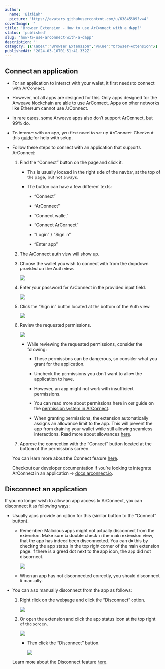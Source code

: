 ```yaml
---
author:
  name: 'Bithiah'
  picture: 'https://avatars.githubusercontent.com/u/63845509?v=4'
coverImage: ''
title: 'Browser Extension - How to use ArConnect with a dApp?'
status: 'published'
slug: 'how-to-use-arconnect-with-a-dapp'
description: ''
category: [{"label":"Browser Extension","value":"browser-extension"}]
publishedAt: '2024-03-10T01:51:41.332Z'
---
```


## Connect an application

- For an application to interact with your wallet, it first needs to connect with ArConnect.

- However, not all apps are designed for this. Only apps designed for the Arweave blockchain are able to use ArConnect. Apps on other networks like Ethereum cannot use ArConnect.

- In rare cases, some Arweave apps also don’t support ArConnect, but 99% do.

- To interact with an app, you first need to set up ArConnect. Checkout this [guide](https://www.notion.so/How-to-install-and-setup-ArConnect-bd56c8cf4d3949c8b8343534a5636547?pvs=21) for help with setup.

- Follow these steps to connect with an application that supports ArConnect:

    1. Find the “Connect” button on the page and click it.

        - This is usually located in the right side of the navbar, at the top of the page, but not always.

        - The button can have a few different texts:

            - “Connect”

            - “ArConnect”

            - “Connect wallet”

            - “Connect ArConnect”

            - “Login” / “Sign In”

            - “Enter app”

            <!-- -->

            <!-- -->

        <!-- -->

        <!-- -->

    2. The ArConnect auth view will show up.

    3. Choose the wallet you wish to connect with from the dropdown provided on the Auth view.

        ![](/images/screen-shot-2024-03-28-at-12.14.11-am-MwMD.png)

    4. Enter your password for ArConnect in the provided input field.

        ![](/images/screen-shot-2024-03-28-at-12.17.58-am-ExMz.png)

    5. Click the “Sign in” button located at the bottom of the Auth view.

        ![](/images/screen-shot-2024-03-28-at-12.18.23-am-AwMz.png)

    6. Review the requested permissions.

        ![](/images/screen-shot-2024-03-28-at-12.18.49-am-cwMz.png)

        - While reviewing the requested permissions, consider the following:

            - These permissions can be dangerous, so consider what you grant for the application.

            - Uncheck the permissions you don’t want to allow the application to have.

            - However, an app might not work with insufficient permissions.

            - You can read more about permissions here in our guide on the [permission system in ArConnect](https://www.notion.so/Permission-system-in-ArConnect-2d8054800be943418526a1bb793b4e64?pvs=21).

            - When granting permissions, the extension automatically assigns an allowance limit to the app. This will prevent the app from draining your wallet while still allowing seamless interactions. Read more about allowances [here](https://www.notion.so/Protecting-your-funds-allowance-limits-and-how-they-work-6d093999fb1340668341aec14231c080?pvs=21).

            <!-- -->

            <!-- -->

        <!-- -->

        <!-- -->

    7. Approve the connection with the “Connect” button located at the bottom of the permissions screen.

    <!-- -->

    <!-- -->

    You can learn more about the Connect feature [here](https://docs.arconnect.io/api/connect?utm_source=ArConnect+Knowledgebase+Docs&utm_medium=Doc+Page&utm_campaign=ArConnect+Knowledge+Base&utm_id=ArConnect+Knowledgebase).

    Checkout our developer documentation if you’re looking to integrate ArConnect in an application ⇒ [docs.arconnect.io](https://docs.arconnect.io?utm_source=ArConnect+Knowledgebase+Docs&utm_medium=Doc+Page&utm_campaign=ArConnect+Knowledge+Base&utm_id=ArConnect+Knowledgebase).

## Disconnect an application

If you no longer wish to allow an app access to ArConnect, you can disconnect it as following ways:

- Usually apps provide an option for this (similar button to the “Connect” button).

    - Remember: Malicious apps might not actually disconnect from the extension. Make sure to double check in the main extension view, that the app has indeed been disconnected. You can do this by checking the app status in the top right corner of the main extension page. If there is a greed dot next to the app icon, the app did not disconnect.

        ![](/images/screen-shot-2024-03-28-at-12.19.22-am-kxOT.png)

    - When an app has not disconnected correctly, you should disconnect it manually.

    <!-- -->

    <!-- -->

- You can also manually disconnect from the app as follows:

    1. Right click on the webpage and click the “Disconnect” option.

        ![](/images/screen-shot-2024-03-28-at-12.19.44-am-k1Nj.png)

    2. Or open the extension and click the app status icon at the top right of the screen.

        ![](/images/screen-shot-2024-03-28-at-6.14.06-pm-MzNj.png)

        - Then click the “Disconnect” button.

            ![](/images/screen-shot-2024-03-28-at-12.20.51-am-gwND.png)

        <!-- -->

        <!-- -->

    <!-- -->

    <!-- -->

    Learn more about the Disconnect feature [here](https://docs.arconnect.io/api/disconnect?utm_source=ArConnect+Knowledgebase+Docs&utm_medium=Doc+Page&utm_campaign=ArConnect+Knowledge+Base&utm_id=ArConnect+Knowledgebase).


